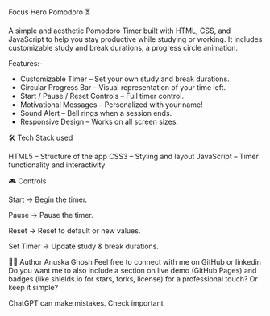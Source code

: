 Focus Hero Pomodoro ⏳

A simple and aesthetic Pomodoro Timer built with HTML, CSS, and JavaScript to help you stay productive while studying or working. It includes customizable study and break durations, a progress circle animation.

Features:-
- Customizable Timer – Set your own study and break durations.
- Circular Progress Bar – Visual representation of your time left.
- Start / Pause / Reset Controls – Full timer control.
- Motivational Messages – Personalized with your name!
- Sound Alert – Bell rings when a session ends.
- Responsive Design – Works on all screen sizes.

🛠️ Tech Stack used

HTML5 – Structure of the app
CSS3 – Styling and layout
JavaScript – Timer functionality and interactivity


🎮 Controls

Start → Begin the timer.

Pause → Pause the timer.

Reset → Reset to default or new values.

Set Timer → Update study & break durations.


👩‍💻 Author
Anuska Ghosh
Feel free to connect with me on GitHub or linkedin
Do you want me to also include a section on live demo (GitHub Pages) and badges (like shields.io for stars, forks, license) for a professional touch? Or keep it simple?

ChatGPT can make mistakes. Check important
